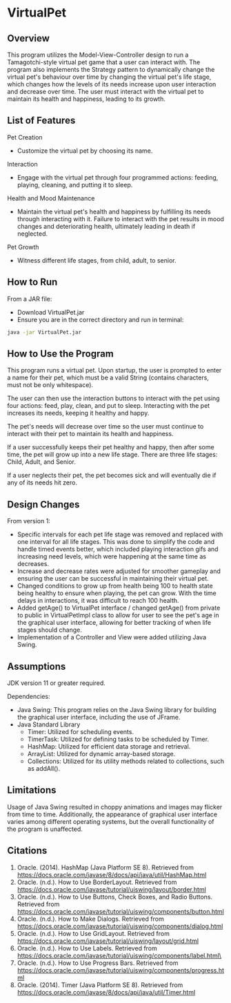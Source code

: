 # VirtualPet

## Overview

This program utilizes the Model-View-Controller design to run a Tamagotchi-style virtual pet game that a user can interact with. The program also implements the Strategy pattern to dynamically change the virtual pet's behaviour over time by changing the virtual pet's life stage, which changes how the levels of its needs increase upon user interaction and decrease over time. The user must interact with the virtual pet to maintain its health and happiness, leading to its growth. 

## List of Features

Pet Creation 
- Customize the virtual pet by choosing its name.

Interaction
- Engage with the virtual pet through four programmed actions: feeding, playing, cleaning, and putting it to sleep.

Health and Mood Maintenance
- Maintain the virtual pet's health and happiness by fulfilling its needs through interacting with it.
Failure to interact with the pet results in mood changes and deteriorating health, ultimately leading in death if neglected. 

Pet Growth
- Witness different life stages, from child, adult, to senior.

## How to Run

From a JAR file: 
- Download VirtualPet.jar 
- Ensure you are in the correct directory and run in terminal:
```bash
java -jar VirtualPet.jar
```

## How to Use the Program

This program runs a virtual pet. Upon startup, the user is prompted to enter a name for their pet, which must be a valid String (contains characters, must not be only whitespace). 

The user can then use the interaction buttons to interact with the pet using four actions: feed, play, clean, and put to sleep. Interacting with the pet increases its needs, keeping it healthy and happy. 

The pet's needs will decrease over time so the user must continue to interact with their pet to maintain its health and happiness. 

If a user successfully keeps their pet healthy and happy, then after some time, the pet will grow up into a new life stage. There are three life stages: Child, Adult, and Senior. 

If a user neglects their pet, the pet becomes sick and will eventually die if any of its needs hit zero. 

## Design Changes

From version 1: 
- Specific intervals for each pet life stage was removed and replaced with one interval for all life stages. This was done to simplify the code and handle timed events better, which included playing interaction gifs and increasing need levels, which were happening at the same time as decreases. 
- Increase and decrease rates were adjusted for smoother gameplay and ensuring the user can be successful in maintaining their virtual pet. 
- Changed conditions to grow up from health being 100 to health state being healthy to ensure when playing, the pet can grow. With the time delays in interactions, it was difficult to reach 100 health.
- Added getAge() to VirtualPet interface / changed getAge() from private to public in VirtualPetImpl class to allow for user to see the pet's age in the graphical user interface, allowing for better tracking of when life stages should change.
- Implementation of a Controller and View were added utilizing Java Swing. 

## Assumptions

JDK version 11 or greater required. 

Dependencies: 
- Java Swing: This program relies on the Java Swing library for building the graphical user interface, including the use of JFrame.
- Java Standard Library
    - Timer: Utilized for scheduling events.
    - TimerTask: Utilized for defining tasks to be scheduled by Timer.
    - HashMap: Utilized for efficient data storage and retrieval.
    - ArrayList: Utilized for dynamic array-based storage.
    - Collections: Utilized for its utility methods related to collections, such as addAll(). 

## Limitations

Usage of Java Swing resulted in choppy animations and images may flicker from time to time. Additionally, the appearance of graphical user interface varies among different operating systems, but the overall functionality of the program is unaffected. 

## Citations

1. Oracle. (2014). HashMap (Java Platform SE 8). Retrieved from https://docs.oracle.com/javase/8/docs/api/java/util/HashMap.html
2. Oracle. (n.d.). How to Use BorderLayout. Retrieved from https://docs.oracle.com/javase/tutorial/uiswing/layout/border.html
3. Oracle. (n.d.). How to Use Buttons, Check Boxes, and Radio Buttons. Retrieved from https://docs.oracle.com/javase/tutorial/uiswing/components/button.html
4. Oracle. (n.d.). How to Make Dialogs. Retrieved from https://docs.oracle.com/javase/tutorial/uiswing/components/dialog.html
5. Oracle. (n.d.). How to Use GridLayout. Retrieved from https://docs.oracle.com/javase/tutorial/uiswing/layout/grid.html
6. Oracle. (n.d.). How to Use Labels. Retrieved from https://docs.oracle.com/javase/tutorial/uiswing/components/label.html\
7. Oracle. (n.d.). How to Use Progress Bars. Retrieved from https://docs.oracle.com/javase/tutorial/uiswing/components/progress.html
8. Oracle. (2014). Timer (Java Platform SE 8). Retrieved from https://docs.oracle.com/javase/8/docs/api/java/util/Timer.html
